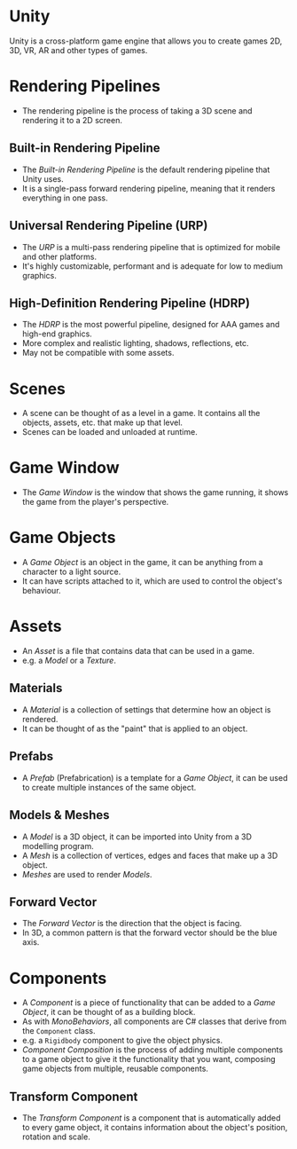 # Unity

Unity is a cross-platform game engine that allows you to create games 2D, 3D, VR, AR and other types of games.

# Rendering Pipelines

- The rendering pipeline is the process of taking a 3D scene and rendering it to a 2D screen.

## Built-in Rendering Pipeline

- The _Built-in Rendering Pipeline_ is the default rendering pipeline that Unity uses.
- It is a single-pass forward rendering pipeline, meaning that it renders everything in one pass.

## Universal Rendering Pipeline (URP)

- The _URP_ is a multi-pass rendering pipeline that is optimized for mobile and other platforms.
- It's highly customizable, performant and is adequate for low to medium graphics.

## High-Definition Rendering Pipeline (HDRP)

- The _HDRP_ is the most powerful pipeline, designed for AAA games and high-end graphics.
- More complex and realistic lighting, shadows, reflections, etc.
- May not be compatible with some assets.

# Scenes

- A scene can be thought of as a level in a game. It contains all the objects, assets, etc. that make up that level.
- Scenes can be loaded and unloaded at runtime.

# Game Window

- The _Game Window_ is the window that shows the game running, it shows the game from the player's perspective.

# Game Objects

- A _Game Object_ is an object in the game, it can be anything from a character to a light source.
- It can have scripts attached to it, which are used to control the object's behaviour.

# Assets

- An _Asset_ is a file that contains data that can be used in a game.
- e.g. a _Model_ or a _Texture_.

## Materials

- A _Material_ is a collection of settings that determine how an object is rendered.
- It can be thought of as the "paint" that is applied to an object.

## Prefabs

- A _Prefab_ (Prefabrication) is a template for a _Game Object_, it can be used to create multiple instances of the same object.

## Models & Meshes

- A _Model_ is a 3D object, it can be imported into Unity from a 3D modelling program.
- A _Mesh_ is a collection of vertices, edges and faces that make up a 3D object.
- _Meshes_ are used to render _Models_.

## Forward Vector

- The _Forward Vector_ is the direction that the object is facing.
- In 3D, a common pattern is that the forward vector should be the blue axis.

# Components

- A _Component_ is a piece of functionality that can be added to a _Game Object_, it can be thought of as a building block.
- As with _MonoBehaviors_, all components are C# classes that derive from the `Component` class.
- e.g. a `Rigidbody` component to give the object physics.
- _Component Composition_ is the process of adding multiple components to a game object to give it the functionality that you want, composing game objects from multiple, reusable components.

## Transform Component

- The _Transform Component_ is a component that is automatically added to every game object, it contains information about the object's position, rotation and scale.
